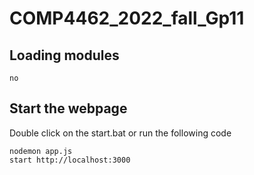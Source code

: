 # COMP4462_2022_fall_Gp11

## Loading modules
`no`

## Start the webpage
Double click on the start.bat
or run the following code
```
nodemon app.js
start http://localhost:3000
```